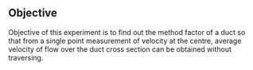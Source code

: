 ## Objective

Objective of this experiment is to find out the method factor of a duct so that from a single point measurement of velocity at the centre, average velocity of flow over the duct cross section can be obtained without traversing.
